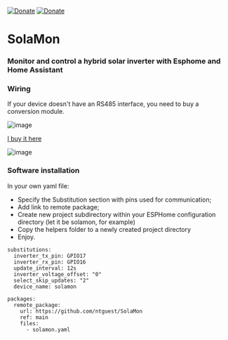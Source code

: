 [![Donate](https://img.shields.io/badge/donate-Pizza-yellow.svg)](https://www.buymeacoffee.com/ntguest)
[![Donate](https://img.shields.io/badge/donate-Yandex-blueviolet.svg)](https://yoomoney.ru/to/410011383527168)
# SolaMon
### Monitor and control a hybrid solar inverter with Esphome and Home Assistant

### Wiring

If your device doesn't have an RS485 interface, you need to buy a conversion module.

![image](https://github.com/user-attachments/assets/3af6374a-4025-4d2a-9892-c483ee2821ac)


[I buy it here](https://www.aliexpress.com/item/1005005977004769.html)


![image](https://github.com/user-attachments/assets/e97e4c5b-83d4-4d09-9261-57851b7ace93)


### Software installation

In your own yaml file:
* Specify the Substitution section with pins used for communication;
* Add link to remote package;
* Create new project subdirectory within your ESPHome configuration directory (let it be solamon, for example)
* Copy the helpers folder to a newly created project directory
* Enjoy.

  
```
substitutions:
  inverter_tx_pin: GPIO17
  inverter_rx_pin: GPIO16
  update_interval: 12s
  inverter_voltage_offset: "0"
  select_skip_updates: "2"
  device_name: solamon

packages:
  remote_package:
    url: https://github.com/ntguest/SolaMon
    ref: main
    files:
      - solamon.yaml
```

